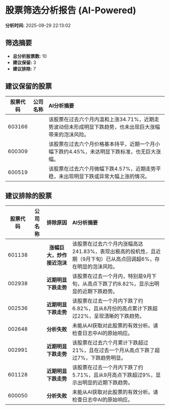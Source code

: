 # 股票筛选分析报告 (AI-Powered)

**分析时间:** 2025-09-29 22:13:02

## 筛选摘要

- **总分析股票数:** 10
- **建议保留:** 3
- **建议排除:** 7

## 建议保留的股票

| 股票代码 | 公司名称 | AI分析摘要 |
|:---:|:---:|:---|
| 603166 |  | 该股票在过去六个月内温和上涨34.71%，近期走势波动但未形成明显下跌趋势，也未出现巨大涨幅带来的泡沫风险。 |
| 600309 |  | 该股票在过去六个月价格基本持平，近期一个月小幅下跌约4.45%，未达明显下跌标准，也无巨大涨幅。 |
| 600519 |  | 该股票在过去六个月微幅下跌4.57%，近期走势平稳，未出现明显下跌或异常大幅上涨的情况。 |

## 建议排除的股票

| 股票代码 | 公司名称 | 排除原因 | AI分析摘要 |
|:---:|:---:|:---:|:---|
| 601138 |  | **涨幅巨大，炒作接近泡沫** | 该股票在过去六个月内涨幅高达241.83%，表现出极高的投机性，且近期（9月下旬）已从高点回调超6%，存在明显的泡沫风险。 |
| 002938 |  | **近期明显下跌走势** | 该股票在过去一个月内，特别是9月下旬，从高点下跌了约8.82%，显示出明显的近期下跌趋势。 |
| 002536 |  | **近期明显下跌走势** | 该股票在过去一个月内下跌了约6.82%，且从8月份的高点累计下跌超过22%，呈现清晰的下跌趋势。 |
| 002648 |  | **分析失败** | 未能从AI获取对此股票的有效分析。请检查日志中AI的原始响应。 |
| 002991 |  | **近期明显下跌走势** | 该股票在过去六个月累计下跌超过21%，且在过去一个月从高点下跌了超过7%，下跌趋势明显。 |
| 601128 |  | **近期明显下跌走势** | 该股票在过去一个月内下跌了约5.71%，且从9月高点下跌超过9%，显示出明显的近期下跌趋势。 |
| 600050 |  | **分析失败** | 未能从AI获取对此股票的有效分析。请检查日志中AI的原始响应。 |
